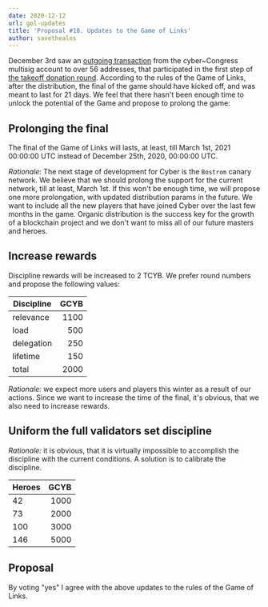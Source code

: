 ```yaml
---
date: 2020-12-12
url: gol-updates
title: 'Proposal #18. Updates to the Game of Links'
author: savetheales
---
```


December 3rd saw an [outgoing transaction](https://cyber.page/network/euler/tx/21E2702B7A2A9754CA3770EB69D3740513A6C3C3D9F71F922E37C25CB6F0DB57) from the cyber\~Congress multisig account to over 56 addresses, that participated in the first step of [the takeoff donation round](https://cybercongress.ai/takeoff-results). According to the rules of the Game of Links, after the distribution, the final of the game should have kicked off, and was meant to last for 21 days.
We feel that there hasn't been enough time to unlock the potential of the Game and propose to prolong the game:

## Prolonging the final

The final of the Game of Links will lasts, at least, till March 1st, 2021 00:00:00 UTC instead of December 25th, 2020, 00:00:00 UTC.

*Rationale:* The next stage of development for Cyber is the `Bostrom` canary network. We believe that we should prolong the support for the current network, till at least, March 1st. If this won't be enough time, we will propose one more prolongation, with updated distribution params in the future. We want to include all the new players that have joined Cyber over the last few months in the game. Organic distribution is the success key for the growth of a blockchain project and we don't want to miss all of our future masters and heroes.

## Increase rewards

Discipline rewards will be increased to 2 TCYB. We prefer round numbers and propose the following values:

|Discipline|GCYB|
|---|---:|
|relevance| 1100|
|load| 500|
|delegation| 250|
|lifetime| 150|
|total| 2000|

*Rationale:* we expect more users and players this winter as a result of our actions. Since we want to increase the time of the final, it's obvious, that we also need to increase rewards.

## Uniform the full validators set discipline

*Rationale:* it is obvious, that it is virtually impossible to accomplish the discipline with the current conditions. A solution is to calibrate the discipline.

|Heroes|GCYB|
|---|---:|
|42| 1000|
|73| 2000|
|100| 3000|
|146| 5000|

## Proposal

By voting "yes" I agree with the above updates to the rules of the Game of Links.
